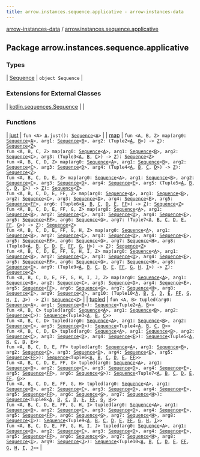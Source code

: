 ```yaml
---
title: arrow.instances.sequence.applicative - arrow-instances-data
---
```


[arrow-instances-data](../index.html) / [arrow.instances.sequence.applicative](./index.html)

## Package arrow.instances.sequence.applicative

### Types

| [Sequence](-sequence/index.html) | `object Sequence` |

### Extensions for External Classes

| [kotlin.sequences.Sequence](kotlin.sequences.-sequence/index.html) |  |

### Functions

| [just](just.html) | `fun <A> `[`A`](just.html#A)`.just(): `[`Sequence`](https://kotlinlang.org/api/latest/jvm/stdlib/kotlin.sequences/-sequence/index.html)`<`[`A`](just.html#A)`>` |
| [map](map.html) | `fun <A, B, Z> map(arg0: `[`Sequence`](https://kotlinlang.org/api/latest/jvm/stdlib/kotlin.sequences/-sequence/index.html)`<`[`A`](map.html#A)`>, arg1: `[`Sequence`](https://kotlinlang.org/api/latest/jvm/stdlib/kotlin.sequences/-sequence/index.html)`<`[`B`](map.html#B)`>, arg2: (Tuple2<`[`A`](map.html#A)`, `[`B`](map.html#B)`>) -> `[`Z`](map.html#Z)`): `[`Sequence`](https://kotlinlang.org/api/latest/jvm/stdlib/kotlin.sequences/-sequence/index.html)`<`[`Z`](map.html#Z)`>`<br>`fun <A, B, C, Z> map(arg0: `[`Sequence`](https://kotlinlang.org/api/latest/jvm/stdlib/kotlin.sequences/-sequence/index.html)`<`[`A`](map.html#A)`>, arg1: `[`Sequence`](https://kotlinlang.org/api/latest/jvm/stdlib/kotlin.sequences/-sequence/index.html)`<`[`B`](map.html#B)`>, arg2: `[`Sequence`](https://kotlinlang.org/api/latest/jvm/stdlib/kotlin.sequences/-sequence/index.html)`<`[`C`](map.html#C)`>, arg3: (Tuple3<`[`A`](map.html#A)`, `[`B`](map.html#B)`, `[`C`](map.html#C)`>) -> `[`Z`](map.html#Z)`): `[`Sequence`](https://kotlinlang.org/api/latest/jvm/stdlib/kotlin.sequences/-sequence/index.html)`<`[`Z`](map.html#Z)`>`<br>`fun <A, B, C, D, Z> map(arg0: `[`Sequence`](https://kotlinlang.org/api/latest/jvm/stdlib/kotlin.sequences/-sequence/index.html)`<`[`A`](map.html#A)`>, arg1: `[`Sequence`](https://kotlinlang.org/api/latest/jvm/stdlib/kotlin.sequences/-sequence/index.html)`<`[`B`](map.html#B)`>, arg2: `[`Sequence`](https://kotlinlang.org/api/latest/jvm/stdlib/kotlin.sequences/-sequence/index.html)`<`[`C`](map.html#C)`>, arg3: `[`Sequence`](https://kotlinlang.org/api/latest/jvm/stdlib/kotlin.sequences/-sequence/index.html)`<`[`D`](map.html#D)`>, arg4: (Tuple4<`[`A`](map.html#A)`, `[`B`](map.html#B)`, `[`C`](map.html#C)`, `[`D`](map.html#D)`>) -> `[`Z`](map.html#Z)`): `[`Sequence`](https://kotlinlang.org/api/latest/jvm/stdlib/kotlin.sequences/-sequence/index.html)`<`[`Z`](map.html#Z)`>`<br>`fun <A, B, C, D, E, Z> map(arg0: `[`Sequence`](https://kotlinlang.org/api/latest/jvm/stdlib/kotlin.sequences/-sequence/index.html)`<`[`A`](map.html#A)`>, arg1: `[`Sequence`](https://kotlinlang.org/api/latest/jvm/stdlib/kotlin.sequences/-sequence/index.html)`<`[`B`](map.html#B)`>, arg2: `[`Sequence`](https://kotlinlang.org/api/latest/jvm/stdlib/kotlin.sequences/-sequence/index.html)`<`[`C`](map.html#C)`>, arg3: `[`Sequence`](https://kotlinlang.org/api/latest/jvm/stdlib/kotlin.sequences/-sequence/index.html)`<`[`D`](map.html#D)`>, arg4: `[`Sequence`](https://kotlinlang.org/api/latest/jvm/stdlib/kotlin.sequences/-sequence/index.html)`<`[`E`](map.html#E)`>, arg5: (Tuple5<`[`A`](map.html#A)`, `[`B`](map.html#B)`, `[`C`](map.html#C)`, `[`D`](map.html#D)`, `[`E`](map.html#E)`>) -> `[`Z`](map.html#Z)`): `[`Sequence`](https://kotlinlang.org/api/latest/jvm/stdlib/kotlin.sequences/-sequence/index.html)`<`[`Z`](map.html#Z)`>`<br>`fun <A, B, C, D, E, FF, Z> map(arg0: `[`Sequence`](https://kotlinlang.org/api/latest/jvm/stdlib/kotlin.sequences/-sequence/index.html)`<`[`A`](map.html#A)`>, arg1: `[`Sequence`](https://kotlinlang.org/api/latest/jvm/stdlib/kotlin.sequences/-sequence/index.html)`<`[`B`](map.html#B)`>, arg2: `[`Sequence`](https://kotlinlang.org/api/latest/jvm/stdlib/kotlin.sequences/-sequence/index.html)`<`[`C`](map.html#C)`>, arg3: `[`Sequence`](https://kotlinlang.org/api/latest/jvm/stdlib/kotlin.sequences/-sequence/index.html)`<`[`D`](map.html#D)`>, arg4: `[`Sequence`](https://kotlinlang.org/api/latest/jvm/stdlib/kotlin.sequences/-sequence/index.html)`<`[`E`](map.html#E)`>, arg5: `[`Sequence`](https://kotlinlang.org/api/latest/jvm/stdlib/kotlin.sequences/-sequence/index.html)`<`[`FF`](map.html#FF)`>, arg6: (Tuple6<`[`A`](map.html#A)`, `[`B`](map.html#B)`, `[`C`](map.html#C)`, `[`D`](map.html#D)`, `[`E`](map.html#E)`, `[`FF`](map.html#FF)`>) -> `[`Z`](map.html#Z)`): `[`Sequence`](https://kotlinlang.org/api/latest/jvm/stdlib/kotlin.sequences/-sequence/index.html)`<`[`Z`](map.html#Z)`>`<br>`fun <A, B, C, D, E, FF, G, Z> map(arg0: `[`Sequence`](https://kotlinlang.org/api/latest/jvm/stdlib/kotlin.sequences/-sequence/index.html)`<`[`A`](map.html#A)`>, arg1: `[`Sequence`](https://kotlinlang.org/api/latest/jvm/stdlib/kotlin.sequences/-sequence/index.html)`<`[`B`](map.html#B)`>, arg2: `[`Sequence`](https://kotlinlang.org/api/latest/jvm/stdlib/kotlin.sequences/-sequence/index.html)`<`[`C`](map.html#C)`>, arg3: `[`Sequence`](https://kotlinlang.org/api/latest/jvm/stdlib/kotlin.sequences/-sequence/index.html)`<`[`D`](map.html#D)`>, arg4: `[`Sequence`](https://kotlinlang.org/api/latest/jvm/stdlib/kotlin.sequences/-sequence/index.html)`<`[`E`](map.html#E)`>, arg5: `[`Sequence`](https://kotlinlang.org/api/latest/jvm/stdlib/kotlin.sequences/-sequence/index.html)`<`[`FF`](map.html#FF)`>, arg6: `[`Sequence`](https://kotlinlang.org/api/latest/jvm/stdlib/kotlin.sequences/-sequence/index.html)`<`[`G`](map.html#G)`>, arg7: (Tuple7<`[`A`](map.html#A)`, `[`B`](map.html#B)`, `[`C`](map.html#C)`, `[`D`](map.html#D)`, `[`E`](map.html#E)`, `[`FF`](map.html#FF)`, `[`G`](map.html#G)`>) -> `[`Z`](map.html#Z)`): `[`Sequence`](https://kotlinlang.org/api/latest/jvm/stdlib/kotlin.sequences/-sequence/index.html)`<`[`Z`](map.html#Z)`>`<br>`fun <A, B, C, D, E, FF, G, H, Z> map(arg0: `[`Sequence`](https://kotlinlang.org/api/latest/jvm/stdlib/kotlin.sequences/-sequence/index.html)`<`[`A`](map.html#A)`>, arg1: `[`Sequence`](https://kotlinlang.org/api/latest/jvm/stdlib/kotlin.sequences/-sequence/index.html)`<`[`B`](map.html#B)`>, arg2: `[`Sequence`](https://kotlinlang.org/api/latest/jvm/stdlib/kotlin.sequences/-sequence/index.html)`<`[`C`](map.html#C)`>, arg3: `[`Sequence`](https://kotlinlang.org/api/latest/jvm/stdlib/kotlin.sequences/-sequence/index.html)`<`[`D`](map.html#D)`>, arg4: `[`Sequence`](https://kotlinlang.org/api/latest/jvm/stdlib/kotlin.sequences/-sequence/index.html)`<`[`E`](map.html#E)`>, arg5: `[`Sequence`](https://kotlinlang.org/api/latest/jvm/stdlib/kotlin.sequences/-sequence/index.html)`<`[`FF`](map.html#FF)`>, arg6: `[`Sequence`](https://kotlinlang.org/api/latest/jvm/stdlib/kotlin.sequences/-sequence/index.html)`<`[`G`](map.html#G)`>, arg7: `[`Sequence`](https://kotlinlang.org/api/latest/jvm/stdlib/kotlin.sequences/-sequence/index.html)`<`[`H`](map.html#H)`>, arg8: (Tuple8<`[`A`](map.html#A)`, `[`B`](map.html#B)`, `[`C`](map.html#C)`, `[`D`](map.html#D)`, `[`E`](map.html#E)`, `[`FF`](map.html#FF)`, `[`G`](map.html#G)`, `[`H`](map.html#H)`>) -> `[`Z`](map.html#Z)`): `[`Sequence`](https://kotlinlang.org/api/latest/jvm/stdlib/kotlin.sequences/-sequence/index.html)`<`[`Z`](map.html#Z)`>`<br>`fun <A, B, C, D, E, FF, G, H, I, Z> map(arg0: `[`Sequence`](https://kotlinlang.org/api/latest/jvm/stdlib/kotlin.sequences/-sequence/index.html)`<`[`A`](map.html#A)`>, arg1: `[`Sequence`](https://kotlinlang.org/api/latest/jvm/stdlib/kotlin.sequences/-sequence/index.html)`<`[`B`](map.html#B)`>, arg2: `[`Sequence`](https://kotlinlang.org/api/latest/jvm/stdlib/kotlin.sequences/-sequence/index.html)`<`[`C`](map.html#C)`>, arg3: `[`Sequence`](https://kotlinlang.org/api/latest/jvm/stdlib/kotlin.sequences/-sequence/index.html)`<`[`D`](map.html#D)`>, arg4: `[`Sequence`](https://kotlinlang.org/api/latest/jvm/stdlib/kotlin.sequences/-sequence/index.html)`<`[`E`](map.html#E)`>, arg5: `[`Sequence`](https://kotlinlang.org/api/latest/jvm/stdlib/kotlin.sequences/-sequence/index.html)`<`[`FF`](map.html#FF)`>, arg6: `[`Sequence`](https://kotlinlang.org/api/latest/jvm/stdlib/kotlin.sequences/-sequence/index.html)`<`[`G`](map.html#G)`>, arg7: `[`Sequence`](https://kotlinlang.org/api/latest/jvm/stdlib/kotlin.sequences/-sequence/index.html)`<`[`H`](map.html#H)`>, arg8: `[`Sequence`](https://kotlinlang.org/api/latest/jvm/stdlib/kotlin.sequences/-sequence/index.html)`<`[`I`](map.html#I)`>, arg9: (Tuple9<`[`A`](map.html#A)`, `[`B`](map.html#B)`, `[`C`](map.html#C)`, `[`D`](map.html#D)`, `[`E`](map.html#E)`, `[`FF`](map.html#FF)`, `[`G`](map.html#G)`, `[`H`](map.html#H)`, `[`I`](map.html#I)`>) -> `[`Z`](map.html#Z)`): `[`Sequence`](https://kotlinlang.org/api/latest/jvm/stdlib/kotlin.sequences/-sequence/index.html)`<`[`Z`](map.html#Z)`>`<br>`fun <A, B, C, D, E, FF, G, H, I, J, Z> map(arg0: `[`Sequence`](https://kotlinlang.org/api/latest/jvm/stdlib/kotlin.sequences/-sequence/index.html)`<`[`A`](map.html#A)`>, arg1: `[`Sequence`](https://kotlinlang.org/api/latest/jvm/stdlib/kotlin.sequences/-sequence/index.html)`<`[`B`](map.html#B)`>, arg2: `[`Sequence`](https://kotlinlang.org/api/latest/jvm/stdlib/kotlin.sequences/-sequence/index.html)`<`[`C`](map.html#C)`>, arg3: `[`Sequence`](https://kotlinlang.org/api/latest/jvm/stdlib/kotlin.sequences/-sequence/index.html)`<`[`D`](map.html#D)`>, arg4: `[`Sequence`](https://kotlinlang.org/api/latest/jvm/stdlib/kotlin.sequences/-sequence/index.html)`<`[`E`](map.html#E)`>, arg5: `[`Sequence`](https://kotlinlang.org/api/latest/jvm/stdlib/kotlin.sequences/-sequence/index.html)`<`[`FF`](map.html#FF)`>, arg6: `[`Sequence`](https://kotlinlang.org/api/latest/jvm/stdlib/kotlin.sequences/-sequence/index.html)`<`[`G`](map.html#G)`>, arg7: `[`Sequence`](https://kotlinlang.org/api/latest/jvm/stdlib/kotlin.sequences/-sequence/index.html)`<`[`H`](map.html#H)`>, arg8: `[`Sequence`](https://kotlinlang.org/api/latest/jvm/stdlib/kotlin.sequences/-sequence/index.html)`<`[`I`](map.html#I)`>, arg9: `[`Sequence`](https://kotlinlang.org/api/latest/jvm/stdlib/kotlin.sequences/-sequence/index.html)`<`[`J`](map.html#J)`>, arg10: (Tuple10<`[`A`](map.html#A)`, `[`B`](map.html#B)`, `[`C`](map.html#C)`, `[`D`](map.html#D)`, `[`E`](map.html#E)`, `[`FF`](map.html#FF)`, `[`G`](map.html#G)`, `[`H`](map.html#H)`, `[`I`](map.html#I)`, `[`J`](map.html#J)`>) -> `[`Z`](map.html#Z)`): `[`Sequence`](https://kotlinlang.org/api/latest/jvm/stdlib/kotlin.sequences/-sequence/index.html)`<`[`Z`](map.html#Z)`>` |
| [tupled](tupled.html) | `fun <A, B> tupled(arg0: `[`Sequence`](https://kotlinlang.org/api/latest/jvm/stdlib/kotlin.sequences/-sequence/index.html)`<`[`A`](tupled.html#A)`>, arg1: `[`Sequence`](https://kotlinlang.org/api/latest/jvm/stdlib/kotlin.sequences/-sequence/index.html)`<`[`B`](tupled.html#B)`>): `[`Sequence`](https://kotlinlang.org/api/latest/jvm/stdlib/kotlin.sequences/-sequence/index.html)`<Tuple2<`[`A`](tupled.html#A)`, `[`B`](tupled.html#B)`>>`<br>`fun <A, B, C> tupled(arg0: `[`Sequence`](https://kotlinlang.org/api/latest/jvm/stdlib/kotlin.sequences/-sequence/index.html)`<`[`A`](tupled.html#A)`>, arg1: `[`Sequence`](https://kotlinlang.org/api/latest/jvm/stdlib/kotlin.sequences/-sequence/index.html)`<`[`B`](tupled.html#B)`>, arg2: `[`Sequence`](https://kotlinlang.org/api/latest/jvm/stdlib/kotlin.sequences/-sequence/index.html)`<`[`C`](tupled.html#C)`>): `[`Sequence`](https://kotlinlang.org/api/latest/jvm/stdlib/kotlin.sequences/-sequence/index.html)`<Tuple3<`[`A`](tupled.html#A)`, `[`B`](tupled.html#B)`, `[`C`](tupled.html#C)`>>`<br>`fun <A, B, C, D> tupled(arg0: `[`Sequence`](https://kotlinlang.org/api/latest/jvm/stdlib/kotlin.sequences/-sequence/index.html)`<`[`A`](tupled.html#A)`>, arg1: `[`Sequence`](https://kotlinlang.org/api/latest/jvm/stdlib/kotlin.sequences/-sequence/index.html)`<`[`B`](tupled.html#B)`>, arg2: `[`Sequence`](https://kotlinlang.org/api/latest/jvm/stdlib/kotlin.sequences/-sequence/index.html)`<`[`C`](tupled.html#C)`>, arg3: `[`Sequence`](https://kotlinlang.org/api/latest/jvm/stdlib/kotlin.sequences/-sequence/index.html)`<`[`D`](tupled.html#D)`>): `[`Sequence`](https://kotlinlang.org/api/latest/jvm/stdlib/kotlin.sequences/-sequence/index.html)`<Tuple4<`[`A`](tupled.html#A)`, `[`B`](tupled.html#B)`, `[`C`](tupled.html#C)`, `[`D`](tupled.html#D)`>>`<br>`fun <A, B, C, D, E> tupled(arg0: `[`Sequence`](https://kotlinlang.org/api/latest/jvm/stdlib/kotlin.sequences/-sequence/index.html)`<`[`A`](tupled.html#A)`>, arg1: `[`Sequence`](https://kotlinlang.org/api/latest/jvm/stdlib/kotlin.sequences/-sequence/index.html)`<`[`B`](tupled.html#B)`>, arg2: `[`Sequence`](https://kotlinlang.org/api/latest/jvm/stdlib/kotlin.sequences/-sequence/index.html)`<`[`C`](tupled.html#C)`>, arg3: `[`Sequence`](https://kotlinlang.org/api/latest/jvm/stdlib/kotlin.sequences/-sequence/index.html)`<`[`D`](tupled.html#D)`>, arg4: `[`Sequence`](https://kotlinlang.org/api/latest/jvm/stdlib/kotlin.sequences/-sequence/index.html)`<`[`E`](tupled.html#E)`>): `[`Sequence`](https://kotlinlang.org/api/latest/jvm/stdlib/kotlin.sequences/-sequence/index.html)`<Tuple5<`[`A`](tupled.html#A)`, `[`B`](tupled.html#B)`, `[`C`](tupled.html#C)`, `[`D`](tupled.html#D)`, `[`E`](tupled.html#E)`>>`<br>`fun <A, B, C, D, E, FF> tupled(arg0: `[`Sequence`](https://kotlinlang.org/api/latest/jvm/stdlib/kotlin.sequences/-sequence/index.html)`<`[`A`](tupled.html#A)`>, arg1: `[`Sequence`](https://kotlinlang.org/api/latest/jvm/stdlib/kotlin.sequences/-sequence/index.html)`<`[`B`](tupled.html#B)`>, arg2: `[`Sequence`](https://kotlinlang.org/api/latest/jvm/stdlib/kotlin.sequences/-sequence/index.html)`<`[`C`](tupled.html#C)`>, arg3: `[`Sequence`](https://kotlinlang.org/api/latest/jvm/stdlib/kotlin.sequences/-sequence/index.html)`<`[`D`](tupled.html#D)`>, arg4: `[`Sequence`](https://kotlinlang.org/api/latest/jvm/stdlib/kotlin.sequences/-sequence/index.html)`<`[`E`](tupled.html#E)`>, arg5: `[`Sequence`](https://kotlinlang.org/api/latest/jvm/stdlib/kotlin.sequences/-sequence/index.html)`<`[`FF`](tupled.html#FF)`>): `[`Sequence`](https://kotlinlang.org/api/latest/jvm/stdlib/kotlin.sequences/-sequence/index.html)`<Tuple6<`[`A`](tupled.html#A)`, `[`B`](tupled.html#B)`, `[`C`](tupled.html#C)`, `[`D`](tupled.html#D)`, `[`E`](tupled.html#E)`, `[`FF`](tupled.html#FF)`>>`<br>`fun <A, B, C, D, E, FF, G> tupled(arg0: `[`Sequence`](https://kotlinlang.org/api/latest/jvm/stdlib/kotlin.sequences/-sequence/index.html)`<`[`A`](tupled.html#A)`>, arg1: `[`Sequence`](https://kotlinlang.org/api/latest/jvm/stdlib/kotlin.sequences/-sequence/index.html)`<`[`B`](tupled.html#B)`>, arg2: `[`Sequence`](https://kotlinlang.org/api/latest/jvm/stdlib/kotlin.sequences/-sequence/index.html)`<`[`C`](tupled.html#C)`>, arg3: `[`Sequence`](https://kotlinlang.org/api/latest/jvm/stdlib/kotlin.sequences/-sequence/index.html)`<`[`D`](tupled.html#D)`>, arg4: `[`Sequence`](https://kotlinlang.org/api/latest/jvm/stdlib/kotlin.sequences/-sequence/index.html)`<`[`E`](tupled.html#E)`>, arg5: `[`Sequence`](https://kotlinlang.org/api/latest/jvm/stdlib/kotlin.sequences/-sequence/index.html)`<`[`FF`](tupled.html#FF)`>, arg6: `[`Sequence`](https://kotlinlang.org/api/latest/jvm/stdlib/kotlin.sequences/-sequence/index.html)`<`[`G`](tupled.html#G)`>): `[`Sequence`](https://kotlinlang.org/api/latest/jvm/stdlib/kotlin.sequences/-sequence/index.html)`<Tuple7<`[`A`](tupled.html#A)`, `[`B`](tupled.html#B)`, `[`C`](tupled.html#C)`, `[`D`](tupled.html#D)`, `[`E`](tupled.html#E)`, `[`FF`](tupled.html#FF)`, `[`G`](tupled.html#G)`>>`<br>`fun <A, B, C, D, E, FF, G, H> tupled(arg0: `[`Sequence`](https://kotlinlang.org/api/latest/jvm/stdlib/kotlin.sequences/-sequence/index.html)`<`[`A`](tupled.html#A)`>, arg1: `[`Sequence`](https://kotlinlang.org/api/latest/jvm/stdlib/kotlin.sequences/-sequence/index.html)`<`[`B`](tupled.html#B)`>, arg2: `[`Sequence`](https://kotlinlang.org/api/latest/jvm/stdlib/kotlin.sequences/-sequence/index.html)`<`[`C`](tupled.html#C)`>, arg3: `[`Sequence`](https://kotlinlang.org/api/latest/jvm/stdlib/kotlin.sequences/-sequence/index.html)`<`[`D`](tupled.html#D)`>, arg4: `[`Sequence`](https://kotlinlang.org/api/latest/jvm/stdlib/kotlin.sequences/-sequence/index.html)`<`[`E`](tupled.html#E)`>, arg5: `[`Sequence`](https://kotlinlang.org/api/latest/jvm/stdlib/kotlin.sequences/-sequence/index.html)`<`[`FF`](tupled.html#FF)`>, arg6: `[`Sequence`](https://kotlinlang.org/api/latest/jvm/stdlib/kotlin.sequences/-sequence/index.html)`<`[`G`](tupled.html#G)`>, arg7: `[`Sequence`](https://kotlinlang.org/api/latest/jvm/stdlib/kotlin.sequences/-sequence/index.html)`<`[`H`](tupled.html#H)`>): `[`Sequence`](https://kotlinlang.org/api/latest/jvm/stdlib/kotlin.sequences/-sequence/index.html)`<Tuple8<`[`A`](tupled.html#A)`, `[`B`](tupled.html#B)`, `[`C`](tupled.html#C)`, `[`D`](tupled.html#D)`, `[`E`](tupled.html#E)`, `[`FF`](tupled.html#FF)`, `[`G`](tupled.html#G)`, `[`H`](tupled.html#H)`>>`<br>`fun <A, B, C, D, E, FF, G, H, I> tupled(arg0: `[`Sequence`](https://kotlinlang.org/api/latest/jvm/stdlib/kotlin.sequences/-sequence/index.html)`<`[`A`](tupled.html#A)`>, arg1: `[`Sequence`](https://kotlinlang.org/api/latest/jvm/stdlib/kotlin.sequences/-sequence/index.html)`<`[`B`](tupled.html#B)`>, arg2: `[`Sequence`](https://kotlinlang.org/api/latest/jvm/stdlib/kotlin.sequences/-sequence/index.html)`<`[`C`](tupled.html#C)`>, arg3: `[`Sequence`](https://kotlinlang.org/api/latest/jvm/stdlib/kotlin.sequences/-sequence/index.html)`<`[`D`](tupled.html#D)`>, arg4: `[`Sequence`](https://kotlinlang.org/api/latest/jvm/stdlib/kotlin.sequences/-sequence/index.html)`<`[`E`](tupled.html#E)`>, arg5: `[`Sequence`](https://kotlinlang.org/api/latest/jvm/stdlib/kotlin.sequences/-sequence/index.html)`<`[`FF`](tupled.html#FF)`>, arg6: `[`Sequence`](https://kotlinlang.org/api/latest/jvm/stdlib/kotlin.sequences/-sequence/index.html)`<`[`G`](tupled.html#G)`>, arg7: `[`Sequence`](https://kotlinlang.org/api/latest/jvm/stdlib/kotlin.sequences/-sequence/index.html)`<`[`H`](tupled.html#H)`>, arg8: `[`Sequence`](https://kotlinlang.org/api/latest/jvm/stdlib/kotlin.sequences/-sequence/index.html)`<`[`I`](tupled.html#I)`>): `[`Sequence`](https://kotlinlang.org/api/latest/jvm/stdlib/kotlin.sequences/-sequence/index.html)`<Tuple9<`[`A`](tupled.html#A)`, `[`B`](tupled.html#B)`, `[`C`](tupled.html#C)`, `[`D`](tupled.html#D)`, `[`E`](tupled.html#E)`, `[`FF`](tupled.html#FF)`, `[`G`](tupled.html#G)`, `[`H`](tupled.html#H)`, `[`I`](tupled.html#I)`>>`<br>`fun <A, B, C, D, E, FF, G, H, I, J> tupled(arg0: `[`Sequence`](https://kotlinlang.org/api/latest/jvm/stdlib/kotlin.sequences/-sequence/index.html)`<`[`A`](tupled.html#A)`>, arg1: `[`Sequence`](https://kotlinlang.org/api/latest/jvm/stdlib/kotlin.sequences/-sequence/index.html)`<`[`B`](tupled.html#B)`>, arg2: `[`Sequence`](https://kotlinlang.org/api/latest/jvm/stdlib/kotlin.sequences/-sequence/index.html)`<`[`C`](tupled.html#C)`>, arg3: `[`Sequence`](https://kotlinlang.org/api/latest/jvm/stdlib/kotlin.sequences/-sequence/index.html)`<`[`D`](tupled.html#D)`>, arg4: `[`Sequence`](https://kotlinlang.org/api/latest/jvm/stdlib/kotlin.sequences/-sequence/index.html)`<`[`E`](tupled.html#E)`>, arg5: `[`Sequence`](https://kotlinlang.org/api/latest/jvm/stdlib/kotlin.sequences/-sequence/index.html)`<`[`FF`](tupled.html#FF)`>, arg6: `[`Sequence`](https://kotlinlang.org/api/latest/jvm/stdlib/kotlin.sequences/-sequence/index.html)`<`[`G`](tupled.html#G)`>, arg7: `[`Sequence`](https://kotlinlang.org/api/latest/jvm/stdlib/kotlin.sequences/-sequence/index.html)`<`[`H`](tupled.html#H)`>, arg8: `[`Sequence`](https://kotlinlang.org/api/latest/jvm/stdlib/kotlin.sequences/-sequence/index.html)`<`[`I`](tupled.html#I)`>, arg9: `[`Sequence`](https://kotlinlang.org/api/latest/jvm/stdlib/kotlin.sequences/-sequence/index.html)`<`[`J`](tupled.html#J)`>): `[`Sequence`](https://kotlinlang.org/api/latest/jvm/stdlib/kotlin.sequences/-sequence/index.html)`<Tuple10<`[`A`](tupled.html#A)`, `[`B`](tupled.html#B)`, `[`C`](tupled.html#C)`, `[`D`](tupled.html#D)`, `[`E`](tupled.html#E)`, `[`FF`](tupled.html#FF)`, `[`G`](tupled.html#G)`, `[`H`](tupled.html#H)`, `[`I`](tupled.html#I)`, `[`J`](tupled.html#J)`>>` |

